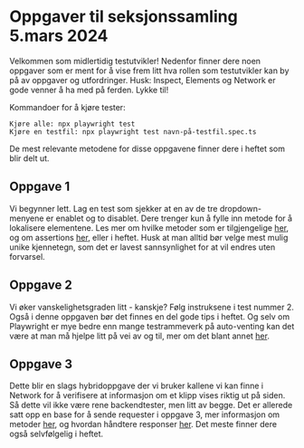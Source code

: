 # Oppgaver til seksjonssamling 5.mars 2024

Velkommen som midlertidig testutvikler! Nedenfor finner dere noen oppgaver som er ment for å vise frem litt hva rollen som testutvikler kan by på av oppgaver og utfordringer. Husk: Inspect, Elements og Network er gode venner å ha med på ferden. Lykke til!

Kommandoer for å kjøre tester:
```
Kjøre alle: npx playwright test
Kjøre en testfil: npx playwright test navn-på-testfil.spec.ts
```

De mest relevante metodene for disse oppgavene finner dere i heftet som blir delt ut. 

## Oppgave 1
Vi begynner lett. Lag en test som sjekker at en av de tre dropdown-menyene er enablet og to disablet. Dere trenger kun å fylle inn metode for å lokalisere elementene. Les mer om hvilke metoder som er tilgjengelige [her](https://playwright.dev/docs/locators), og om assertions [her](https://playwright.dev/docs/api/class-playwrightassertions#playwright-assertions-expect-locator), eller i heftet. Husk at man alltid bør velge mest mulig unike kjennetegn, som det er lavest sannsynlighet for at vil endres uten forvarsel.

## Oppgave 2
Vi øker vanskelighetsgraden litt - kanskje? Følg instruksene i test nummer 2. Også i denne oppgaven bør det finnes en del gode tips i heftet. Og selv om Playwright er mye bedre enn mange testrammeverk på auto-venting kan det være at man må hjelpe litt på vei av og til, mer om det blant annet [her](https://playwright.dev/docs/api/class-locator#locator-wait-for).

## Oppgave 3
Dette blir en slags hybridoppgave der vi bruker kallene vi kan finne i Network for å verifisere at informasjon om et klipp vises riktig ut på siden. Så dette vil ikke være rene backendtester, men litt av begge. Det er allerede satt opp en base for å sende requester i oppgave 3, mer informasjon om metoder [her](https://playwright.dev/docs/api/class-apirequestcontext), og hvordan håndtere responser [her](https://playwright.dev/docs/api/class-apiresponse). Det meste finner dere også selvfølgelig i heftet. 